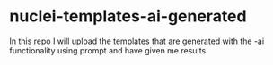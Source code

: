 # nuclei-templates-ai-generated
In this repo I will upload the templates that are generated with the -ai functionality using prompt and have given me results
